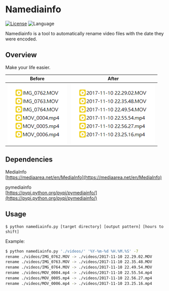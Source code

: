 # Namediainfo

[![License](https://img.shields.io/badge/license-GPL%203.0-brightgreen.svg)](./LICENSE)
![Language](https://img.shields.io/badge/language-Python-blue.svg)

Namediainfo is a tool to automatically rename video files with the date they were encoded.

## Overview

Make your life easier.

|Before|After|
|:---:|:---:|
|![Before](./demo/before.png)|![After](./demo/after.png)|

## Dependencies

MediaInfo  
[https://mediaarea.net/en/MediaInfo](https://mediaarea.net/en/MediaInfo)

pymediainfo  
[https://pypi.python.org/pypi/pymediainfo/](https://pypi.python.org/pypi/pymediainfo/)

## Usage

```
$ python namediainfo.py [target directory] [output pattern] [hours to shift]
```

Example:

``` bash
$ python namediainfo.py './videos/' '%Y-%m-%d %H.%M.%S' -7
rename ./videos/IMG_0762.MOV -> ./videos/2017-11-10 22.29.02.MOV
rename ./videos/IMG_0763.MOV -> ./videos/2017-11-10 22.35.48.MOV
rename ./videos/IMG_0764.MOV -> ./videos/2017-11-10 22.49.54.MOV
rename ./videos/MOV_0004.mp4 -> ./videos/2017-11-10 22.55.54.mp4
rename ./videos/MOV_0005.mp4 -> ./videos/2017-11-10 22.56.27.mp4
rename ./videos/MOV_0006.mp4 -> ./videos/2017-11-10 23.25.16.mp4
```
